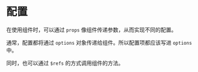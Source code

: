 # 配置

在使用组件时，可以通过 `props` 像组件传递参数，从而实现不同的配置。

通常，配置都将通过 `options` 对象传递给组件。所以配置项都应该写进 `options` 中。

同时，也可以通过 `$refs` 的方式调用组件的方法。

